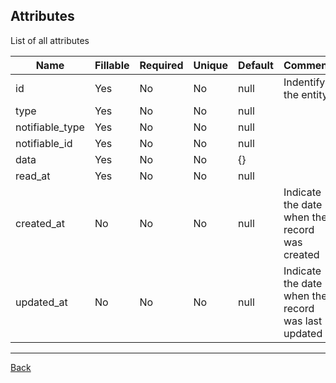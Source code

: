 ## Attributes

List of all attributes

| Name | Fillable | Required | Unique | Default | Comment |
|------|----------|----------|--------|---------|---------|
| id | Yes | No | No | null | Indentify the entity
| type | Yes | No | No | null | 
| notifiable_type | Yes | No | No | null | 
| notifiable_id | Yes | No | No | null | 
| data | Yes | No | No | {} | 
| read_at | Yes | No | No | null | 
| created_at | No | No | No | null | Indicate the date when the record was created
| updated_at | No | No | No | null | Indicate the date when the record was last updated

---
[Back](index.md)